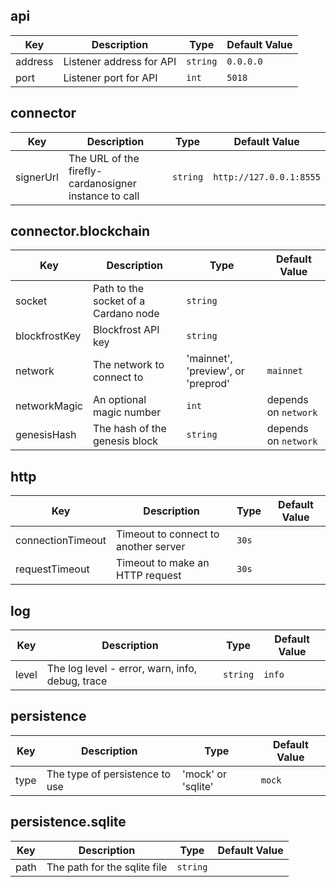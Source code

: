 ## api

|Key|Description|Type|Default Value|
|---|-----------|----|-------------|
|address|Listener address for API|`string`|`0.0.0.0`
|port|Listener port for API|`int`|`5018`

## connector

|Key|Description|Type|Default Value|
|---|-----------|----|-------------|
|signerUrl|The URL of the firefly-cardanosigner instance to call|`string`|`http://127.0.0.1:8555`

## connector.blockchain

|Key|Description|Type|Default Value|
|---|-----------|----|-------------|
|socket|Path to the socket of a Cardano node|`string`|
|blockfrostKey|Blockfrost API key|`string`|
|network|The network to connect to|'mainnet', 'preview', or 'preprod'|`mainnet`
|networkMagic|An optional magic number|`int`|depends on `network`
|genesisHash|The hash of the genesis block|`string`|depends on `network`

## http

|Key|Description|Type|Default Value|
|---|-----------|----|-------------|
|connectionTimeout|Timeout to connect to another server|`30s`
|requestTimeout|Timeout to make an HTTP request|`30s`

## log

|Key|Description|Type|Default Value|
|---|-----------|----|-------------|
|level|The log level - error, warn, info, debug, trace|`string`|`info`

## persistence

|Key|Description|Type|Default Value|
|---|-----------|----|-------------|
|type|The type of persistence to use|'mock' or 'sqlite'|`mock`

## persistence.sqlite

|Key|Description|Type|Default Value|
|---|-----------|----|-------------|
|path|The path for the sqlite file|`string`|
